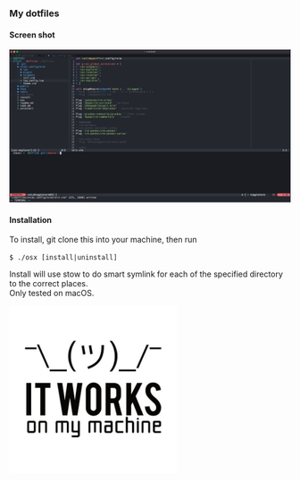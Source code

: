 ### My dotfiles


#### Screen shot

![Screenshot](public/screenshot.png)

#### Installation

To install, git clone this into your machine, then run 

`$ ./osx [install|uninstall]`

Install will use stow to do smart symlink for each of the specified directory to the correct places.  
Only tested on macOS.

<img src="public/it_works_on_my_machine.jpeg" alt="It works on my machine meme" width="300px">
